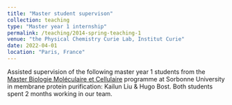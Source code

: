 ```yaml
---
title: "Master student supervison"
collection: teaching
type: "Master year 1 internship"
permalink: /teaching/2014-spring-teaching-1
venue: "the Physical Chemistry Curie Lab, Institut Curie"
date: 2022-04-01
location: "Paris, France"
---
```


Assisted supervision of the following master year 1 students from the [Master Biologie Moléculaire et Cellulaire](https://sciences.sorbonne-universite.fr/formation-sciences/offre-de-formation/masters/master-biologie-moleculaire-et-cellulaire-bmc) programme at Sorbonne University in membrane protein purification: Kailun Liu & Hugo Bost. Both students spent 2 months working in our team.
